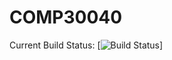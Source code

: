# COMP30040
Current Build Status: [![Build Status](https://magnum.travis-ci.com/eNcoRe101/COMP30040.svg?token=UKmoZu5AXmxfzrXLizzF&branch=master")]
